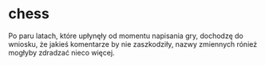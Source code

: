 # chess

Po paru latach, które upłynęły od momentu napisania gry, dochodzę do wniosku, że jakieś komentarze by nie zaszkodziły, nazwy zmiennych rónież mogłyby zdradzać nieco więcej.
